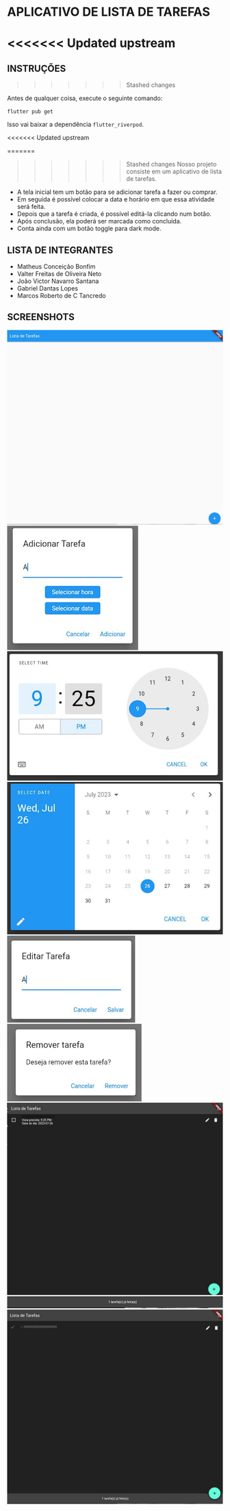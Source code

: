 # APLICATIVO DE LISTA DE TAREFAS 

<<<<<<< Updated upstream
=======
## INSTRUÇÕES
>>>>>>> Stashed changes

Antes de qualquer coisa, execute o seguinte comando:

```
flutter pub get
```

Isso vai baixar a dependência `flutter_riverpod`. 

<<<<<<< Updated upstream

=======
>>>>>>> Stashed changes
Nosso projeto consiste em um aplicativo de lista de tarefas.

* A tela inicial tem um botão para se adicionar tarefa a fazer ou comprar. 
* Em seguida é possível colocar a data e horário em que essa atividade será feita.
* Depois que a tarefa é criada, é possível editá-la clicando num botão.
* Após conclusão, ela poderá ser marcada como concluída.
* Conta ainda com um botão toggle para dark mode.

## LISTA DE INTEGRANTES

* Matheus Conceição Bonfim
* Valter Freitas de Oliveira Neto
* João Victor Navarro Santana
* Gabriel Dantas Lopes
* Marcos Roberto de C Tancredo

## SCREENSHOTS

![preview1](screenshots/1.jpg)
![preview2](screenshots/2.jpg)
![preview3](screenshots/3.jpg)
![preview4](screenshots/4.jpg)
![preview5](screenshots/5.jpg)
![preview6](screenshots/6.jpg)
![preview7](screenshots/7.jpg)
![preview8](screenshots/8.jpg)
![preview9](screenshots/9.jpg)
